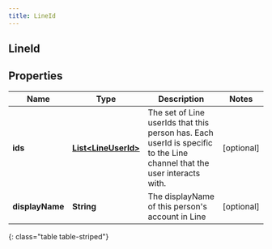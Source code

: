 ```yaml
---
title: LineId
---
```

## LineId


## Properties

| Name | Type | Description | Notes |
| ------------ | ------------- | ------------- | ------------- |
| **ids** | <!----><!---->[**List&lt;LineUserId&gt;**](LineUserId.html)<!----> | The set of Line userIds that this person has. Each userId is specific to the Line channel that the user interacts with. |  [optional] |
| **displayName** | <!----><!---->**String**<!----> | The displayName of this person&#39;s account in Line |  [optional] |
{: class="table table-striped"}



